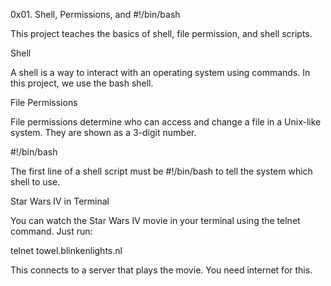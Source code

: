 0x01. Shell, Permissions, and #!/bin/bash

This project teaches the basics of shell, file permission, and shell scripts.



Shell

A shell is a way to interact with an operating system using commands. In this project, we use the bash shell.



File Permissions

File permissions determine who can access and change a file in a Unix-like system. They are shown as a 3-digit number.



#!/bin/bash

The first line of a shell script must be #!/bin/bash to tell the system which shell to use.



Star Wars IV in Terminal

You can watch the Star Wars IV movie in your terminal using the telnet command. Just run:



telnet towel.blinkenlights.nl

This connects to a server that plays the movie. You need internet for this.

